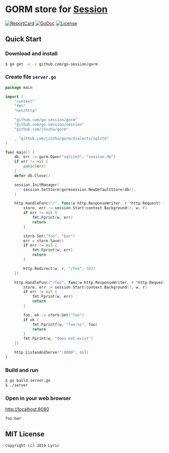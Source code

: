 # GORM store for [Session](https://github.com/go-session/session)

[![ReportCard][reportcard-image]][reportcard-url] [![GoDoc][godoc-image]][godoc-url] [![License][license-image]][license-url]

## Quick Start

### Download and install

```bash
$ go get -u -v github.com/go-session/gorm
```

### Create file `server.go`

```go
package main

import (
	"context"
	"fmt"
	"net/http"

	"github.com/go-session/gorm"
	"github.com/go-session/session"
	"github.com/jinzhu/gorm"

	_ "github.com/jinzhu/gorm/dialects/sqlite"
)

func main() {
	db, err := gorm.Open("sqlite3", "session.db")
	if err != nil {
		panic(err)
	}
	defer db.Close()

	session.InitManager(
		session.SetStore(gormsession.NewDefaultStore(db)),
	)

	http.HandleFunc("/", func(w http.ResponseWriter, r *http.Request) {
		store, err := session.Start(context.Background(), w, r)
		if err != nil {
			fmt.Fprint(w, err)
			return
		}

		store.Set("foo", "bar")
		err = store.Save()
		if err != nil {
			fmt.Fprint(w, err)
			return
		}

		http.Redirect(w, r, "/foo", 302)
	})

	http.HandleFunc("/foo", func(w http.ResponseWriter, r *http.Request) {
		store, err := session.Start(context.Background(), w, r)
		if err != nil {
			fmt.Fprint(w, err)
			return
		}

		foo, ok := store.Get("foo")
		if ok {
			fmt.Fprintf(w, "foo:%s", foo)
			return
		}
		fmt.Fprint(w, "does not exist")
	})

	http.ListenAndServe(":8080", nil)
}
```

### Build and run

```bash
$ go build server.go
$ ./server
```

### Open in your web browser

<http://localhost:8080>

    foo:bar

## MIT License

    Copyright (c) 2019 Lyric

[reportcard-url]: https://goreportcard.com/report/github.com/go-session/gorm
[reportcard-image]: https://goreportcard.com/badge/github.com/go-session/gorm
[godoc-url]: https://godoc.org/github.com/go-session/gorm
[godoc-image]: https://godoc.org/github.com/go-session/gorm?status.svg
[license-url]: http://opensource.org/licenses/MIT
[license-image]: https://img.shields.io/npm/l/express.svg
